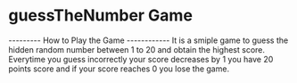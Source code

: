 # guessTheNumber Game

--------- How to Play the Game ------------
It is a smiple game to guess the hidden random number between 1 to 20 and obtain the highest score.
Everytime you guess incorrectly your score decreases by 1 
you have 20 points score and if your score reaches 0 you lose the game.
